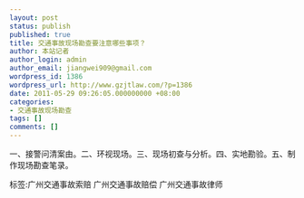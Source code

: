 ```yaml
---
layout: post
status: publish
published: true
title: 交通事故现场勘查要注意哪些事项？
author: 本站记者
author_login: admin
author_email: jiangwei909@gmail.com
wordpress_id: 1386
wordpress_url: http://www.gzjtlaw.com/?p=1386
date: 2011-05-29 09:26:05.000000000 +08:00
categories:
- 交通事故现场勘查
tags: []
comments: []
---
```

一、接警问清案由。二、环视现场。三、现场初查与分析。四、实地勘验。五、制作现场勘查笔录。标签:广州交通事故索赔 广州交通事故赔偿 广州交通事故律师
